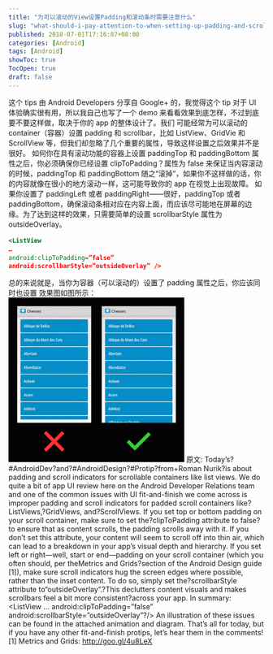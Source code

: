 ```yaml
---
title: "为可以滚动的View设置Padding和滚动条时需要注意什么"
slug: "what-should-i-pay-attention-to-when-setting-up-padding-and-scrollbars-for-a-scrollable-view"
published: 2018-07-01T17:16:07+08:00
categories: [Android]
tags: [Android]
showToc: true
TocOpen: true
draft: false
---
```

这个 tips 由 Android Developers 分享自 Google+ 的，我觉得这个 tip 对于 UI 体验确实很有用，所以我自己也写了一个 demo 来看看效果到底怎样，不过到底要不要这样做，取决于你的 app 的整体设计了。我们 可能经常为可以滚动的 container（容器）设置 padding 和 scrollbar，比如 ListView、GridVie 和 ScrollView 等，但我们却忽略了几个重要的属性，导致这样设置之后效果并不是很好。
如何你在具有滚动功能的容器上设置 paddingTop 和 paddingBottom 属性之后，你必须确保你已经设置 clipToPadding？属性为 false 来保证当内容滚动的时候，paddingTop 和 paddingBottom 随之“滚掉”，如果你不这样做的话，你的内容就像在很小的地方滚动一样，这可能导致你的 app 在视觉上出现故障。
如果你设置了 paddingLeft 或者 paddingRight——很好，paddingTop 或者 paddingBottom，确保滚动条相对应在内容上面，而应该尽可能地在屏幕的边缘。为了达到这样的效果，只需要简单的设置 scrollbarStyle 属性为 outsideOverlay。
```xml
<ListView
…
android:clipToPadding=”false”
android:scrollbarStyle=”outsideOverlay” />
```
总的来说就是，当你为容器（可以滚动的）设置了 padding 属性之后，你应该同时也设置 效果图如图所示：
![](https://raw.githubusercontent.com/appdev/gallery/refs/heads/main/img/blog/blog/164672680706304b4c437e534e3747335f4f8cfc70.gif)
原文:
Today’s?#AndroidDev?and?#AndroidDesign?#Protip?from+Roman Nurik?is about padding and scroll indicators for scrollable containers like list views.
We do quite a bit of app UI review here on the Android Developer Relations team and one of the common issues with UI fit-and-finish we come across is improper padding and scroll indicators for padded scroll containers like?ListViews,?GridViews, and?ScrollViews.
If you set top or bottom padding on your scroll container, make sure to set the?clipToPadding attribute to false?to ensure that as content scrolls, the padding scrolls away with it. If you don’t set this attribute, your content will seem to scroll off into thin air, which can lead to a breakdown in your app’s visual depth and hierarchy.
If you set left or right—well, start or end—padding on your scroll container (which you often should, per theMetrics and Grids?section of the Android Design guide [1]), make sure scroll indicators hug the screen edges where possible, rather than the inset content. To do so, simply set the?scrollbarStyle attribute to“outsideOverlay”.?This declutters content visuals and makes scrollbars feel a bit more consistent?across your app.
In summary:
<ListView
…
android:clipToPadding=”false”
android:scrollbarStyle=”outsideOverlay”?/>
An illustration of these issues can be found in the attached animation and diagram.
That’s all for today, but if you have any other fit-and-finish protips, let’s hear them in the comments!
[1] Metrics and Grids: http://goo.gl/4u8LeX
